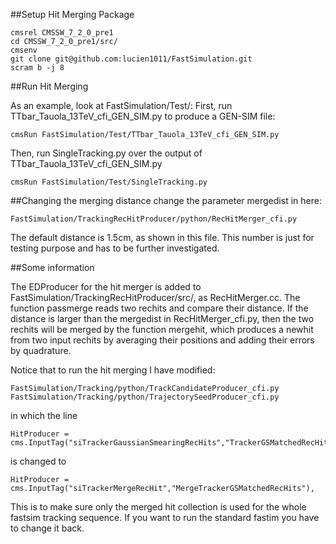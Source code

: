 ##Setup Hit Merging Package

```shell
cmsrel CMSSW_7_2_0_pre1
cd CMSSW_7_2_0_pre1/src/
cmsenv
git clone git@github.com:lucien1011/FastSimulation.git
scram b -j 8
```

##Run Hit Merging

As an example, look at FastSimulation/Test/:
First, run TTbar_Tauola_13TeV_cfi_GEN_SIM.py to produce a GEN-SIM file:

```shell
cmsRun FastSimulation/Test/TTbar_Tauola_13TeV_cfi_GEN_SIM.py
```

Then, run SingleTracking.py over the output of TTbar_Tauola_13TeV_cfi_GEN_SIM.py

```shell
cmsRun FastSimulation/Test/SingleTracking.py
```

##Changing the merging distance
change the parameter mergedist in here:
```shell
FastSimulation/TrackingRecHitProducer/python/RecHitMerger_cfi.py
```
The default distance is 1.5cm, as shown in this file. This number is just for testing purpose and has to be further investigated.

##Some information

The EDProducer for the hit merger is added to FastSimulation/TrackingRecHitProducer/src/, as RecHitMerger.cc. The function passmerge reads two rechits and compare their distance. If the distance is larger than the mergedist in RecHitMerger_cfi.py, then the two rechits will be merged by the function mergehit, which produces a newhit from two input rechits by averaging their positions and adding their errors by quadrature.

Notice that to run the hit merging I have modified: 
```shell
FastSimulation/Tracking/python/TrackCandidateProducer_cfi.py
FastSimulation/Tracking/python/TrajectorySeedProducer_cfi.py
```

in which the line
```shell
HitProducer = cms.InputTag("siTrackerGaussianSmearingRecHits","TrackerGSMatchedRecHits"),
```
is changed to
```shell
HitProducer = cms.InputTag("siTrackerMergeRecHit","MergeTrackerGSMatchedRecHits"),
```
This is to make sure only the merged hit collection is used for the whole fastsim tracking sequence. If you want to run the standard fastim you have to change it back.

